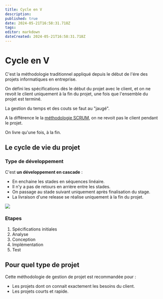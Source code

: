 ```yaml
---
title: Cycle en V
description: 
published: true
date: 2024-05-21T16:58:31.718Z
tags: 
editor: markdown
dateCreated: 2024-05-21T16:58:31.718Z
---
```


# Cycle en V

C'est la méthodologie traditionnel appliqué depuis le début de l'ére des projets informatiques en entreprise.

On défini les spécifications dès le début du projet avec le client, et on ne revoit le client uniquement à la fin du projet, une fois que l'ensemble du projet est terminé.

La gestion du temps et des couts se faut au "jaugé".

A la différence le la [méthodologie SCRUM](https://wiki.akipe.fr///books/formation-cda/page/methodologie-scrum), on ne revoit pas le client pendant le projet.

On livre qu'une fois, à la fin.

## Le cycle de vie du projet

### Type de développement

C'est **un développement en cascade** :

- En enchaine les stades en séquences linéaire.
- Il n'y a pas de retours en arrière entre les stades.
- On passage au stade suivant uniquement après finalisation du stage.
- La livraison d'une release se réalise uniquement à la fin du projet. 

[![](https://wiki.akipe.fr///uploads/images/gallery/2022-10/scaled-1680-/gDVtOxDs00ERAJaO-image-1666778005175.png)](https://wiki.akipe.fr///uploads/images/gallery/2022-10/gDVtOxDs00ERAJaO-image-1666778005175.png)

### Etapes

1. Spécifications initiales
1. Analyse
1. Conception
1. Implémentation
1. Test

## Pour quel type de projet

Cette méthodologie de gestion de projet est recommandée pour :

- Les projets dont on connait exactement les besoins du client.
- Les projets courts et rapide.
